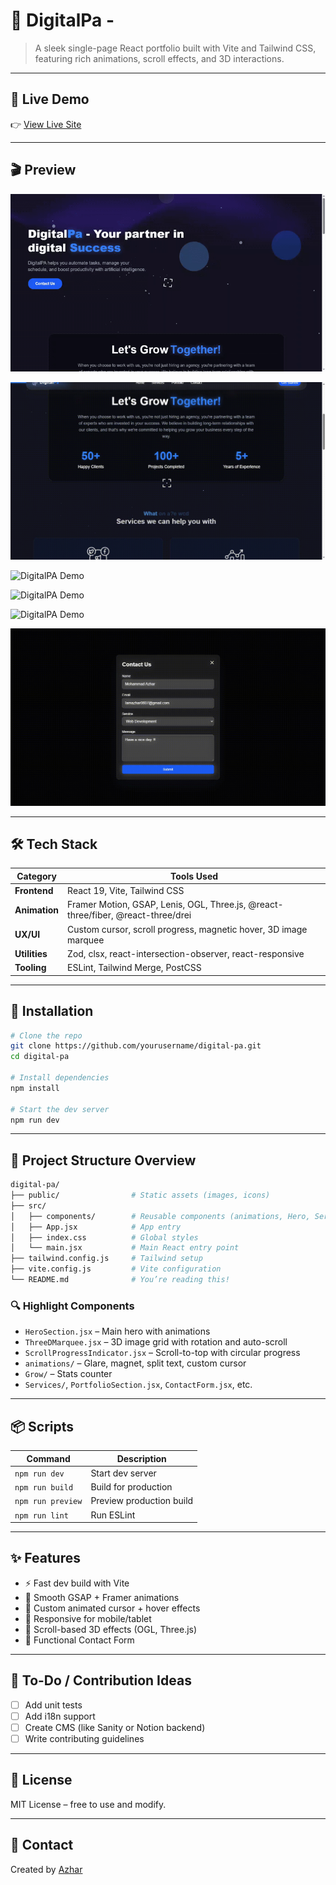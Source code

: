 
# 💼 DigitalPa - 

> A sleek single-page React portfolio built with Vite and Tailwind CSS, featuring rich animations, scroll effects, and 3D interactions.

---

## 🔗 Live Demo

👉 [View Live Site](https://digitalpa.vercel.app/)

---

## 🎬 Preview

![DigitalPA Demo](assets/1.gif)

![DigitalPA Demo](assets/2.gif)

![DigitalPA Demo](assets/3.gif)

![DigitalPA Demo](assets/4.gif)

![DigitalPA Demo](assets/5.gif)

![DigitalPA Demo](assets/6.gif)

---


## 🛠 Tech Stack

| Category     | Tools Used |
|--------------|------------|
| **Frontend** | React 19, Vite, Tailwind CSS |
| **Animation** | Framer Motion, GSAP, Lenis, OGL, Three.js, @react-three/fiber, @react-three/drei |
| **UX/UI**    | Custom cursor, scroll progress, magnetic hover, 3D image marquee |
| **Utilities**| Zod, clsx, react-intersection-observer, react-responsive |
| **Tooling**  | ESLint, Tailwind Merge, PostCSS |

---

## 🚀 Installation

```bash
# Clone the repo
git clone https://github.com/yourusername/digital-pa.git
cd digital-pa

# Install dependencies
npm install

# Start the dev server
npm run dev
```

---

## 📁 Project Structure Overview

```bash
digital-pa/
├── public/                # Static assets (images, icons)
├── src/
│   ├── components/        # Reusable components (animations, Hero, Services, etc.)
│   ├── App.jsx            # App entry
│   ├── index.css          # Global styles
│   └── main.jsx           # Main React entry point
├── tailwind.config.js     # Tailwind setup
├── vite.config.js         # Vite configuration
└── README.md              # You’re reading this!
```

### 🔍 Highlight Components

- `HeroSection.jsx` – Main hero with animations  
- `ThreeDMarquee.jsx` – 3D image grid with rotation and auto-scroll  
- `ScrollProgressIndicator.jsx` – Scroll-to-top with circular progress  
- `animations/` – Glare, magnet, split text, custom cursor  
- `Grow/` – Stats counter  
- `Services/`, `PortfolioSection.jsx`, `ContactForm.jsx`, etc.

---

## 📦 Scripts

| Command          | Description              |
|------------------|--------------------------|
| `npm run dev`    | Start dev server         |
| `npm run build`  | Build for production     |
| `npm run preview`| Preview production build |
| `npm run lint`   | Run ESLint               |

---

## ✨ Features

- ⚡ Fast dev build with Vite
- 💫 Smooth GSAP + Framer animations
- 🎯 Custom animated cursor + hover effects
- 📱 Responsive for mobile/tablet
- 🎥 Scroll-based 3D effects (OGL, Three.js)
- 📩 Functional Contact Form

---

## 🧠 To-Do / Contribution Ideas

- [ ] Add unit tests
- [ ] Add i18n support
- [ ] Create CMS (like Sanity or Notion backend)
- [ ] Write contributing guidelines

---

## 📜 License

MIT License – free to use and modify.

---

## 👤 Contact

Created by [Azhar](https://github.com/I-am-Azhar)
